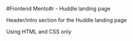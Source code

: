 #Frontend Mento#r - Huddle landing page 

Header/intro section for the Huddle landing page

Using HTML and CSS only